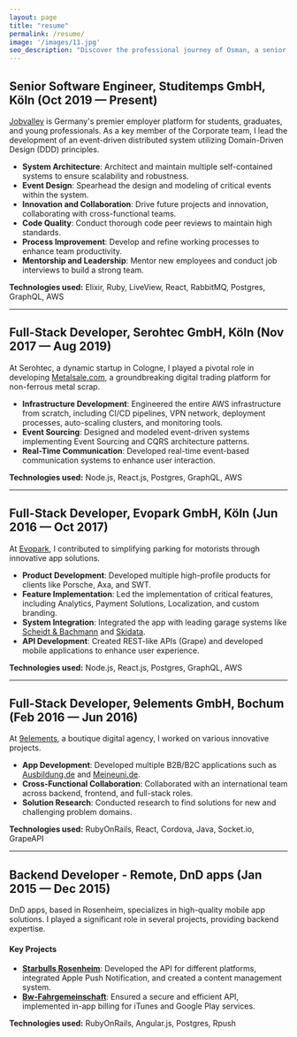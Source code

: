 ```yaml
---
layout: page
title: "resume"
permalink: /resume/
image: '/images/11.jpg'
seo_description: "Discover the professional journey of Osman, a senior software engineer specializing in Domain-Driven Design, event-driven systems, and full-stack development. Explore his roles at Studitemps, Serohtec, Evopark, 9elements, and DnD apps."
---
```

## Senior Software Engineer, Studitemps GmbH, Köln (Oct 2019 — Present)

[Jobvalley](https://jobvalley.com/de-de/) is Germany's premier employer platform for students, graduates, and young professionals. As a key member of the Corporate team, I lead the development of an event-driven distributed system utilizing Domain-Driven Design (DDD) principles.

- **System Architecture**: Architect and maintain multiple self-contained systems to ensure scalability and robustness.
- **Event Design**: Spearhead the design and modeling of critical events within the system.
- **Innovation and Collaboration**: Drive future projects and innovation, collaborating with cross-functional teams.
- **Code Quality**: Conduct thorough code peer reviews to maintain high standards.
- **Process Improvement**: Develop and refine working processes to enhance team productivity.
- **Mentorship and Leadership**: Mentor new employees and conduct job interviews to build a strong team.

**Technologies used:** Elixir, Ruby, LiveView, React, RabbitMQ, Postgres, GraphQL, AWS

***

## Full-Stack Developer, Serohtec GmbH, Köln (Nov 2017 — Aug 2019)

At Serohtec, a dynamic startup in Cologne, I played a pivotal role in developing [Metalsale.com](https://www.metalsale.com/), a groundbreaking digital trading platform for non-ferrous metal scrap.

- **Infrastructure Development**: Engineered the entire AWS infrastructure from scratch, including CI/CD pipelines, VPN network, deployment processes, auto-scaling clusters, and monitoring tools.
- **Event Sourcing**: Designed and modeled event-driven systems implementing Event Sourcing and CQRS architecture patterns.
- **Real-Time Communication**: Developed real-time event-based communication systems to enhance user interaction.

**Technologies used:** Node.js, React.js, Postgres, GraphQL, AWS

***

## Full-Stack Developer, Evopark GmbH, Köln (Jun 2016 — Oct 2017)

At [Evopark](https://www.evopark.com/en/start-en/), I contributed to simplifying parking for motorists through innovative app solutions.

- **Product Development**: Developed multiple high-profile products for clients like Porsche, Axa, and SWT.
- **Feature Implementation**: Led the implementation of critical features, including Analytics, Payment Solutions, Localization, and custom branding.
- **System Integration**: Integrated the app with leading garage systems like [Scheidt & Bachmann](https://www.scheidt-bachmann.de/en/) and [Skidata](https://www.skidata.com/en/).
- **API Development**: Created REST-like APIs (Grape) and developed mobile applications to enhance user experience.

**Technologies used:** Node.js, React.js, Postgres, GraphQL, AWS

***

## Full-Stack Developer, 9elements GmbH, Bochum (Feb 2016 — Jun 2016)

At [9elements](https://9elements.com/), a boutique digital agency, I worked on various innovative projects.

- **App Development**: Developed multiple B2B/B2C applications such as [Ausbildung.de](https://www.ausbildung.de/) and [Meineuni.de](https://www.meineuni.de/).
- **Cross-Functional Collaboration**: Collaborated with an international team across backend, frontend, and full-stack roles.
- **Solution Research**: Conducted research to find solutions for new and challenging problem domains.

**Technologies used:** RubyOnRails, React, Cordova, Java, Socket.io, GrapeAPI

***

## Backend Developer - Remote, DnD apps (Jan 2015 — Dec 2015)

DnD apps, based in Rosenheim, specializes in high-quality mobile app solutions. I played a significant role in several projects, providing backend expertise.

#### Key Projects

- **[Starbulls Rosenheim](https://apps.apple.com/de/app/starbulls-rosenheim/id940377490)**: Developed the API for different platforms, integrated Apple Push Notification, and created a content management system.
- **[Bw-Fahrgemeinschaft](http://bwfahrgemeinschaft.dndapps.com/)**: Ensured a secure and efficient API, implemented in-app billing for iTunes and Google Play services.

**Technologies used:** RubyOnRails, Angular.js, Postgres, Rpush
